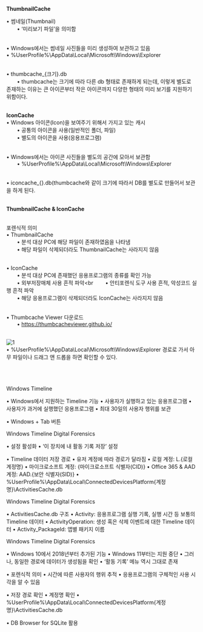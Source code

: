 **ThumbnailCache**<br>

• 썸네일(Thumbnail)<br>
  • ‘미리보기 파일’을 의미함<br><br>
  
• Windows에서는 썸네일 사진들을 미리 생성하여 보관하고 있음<br>
• %UserProfile%\AppData\Local\Microsoft\Windows\Explorer<br><br>

• thumbcache_{크기}.db<br>
  • thumbcache는 크기에 따라 다른 db 형태로 존재하게 되는데, 이렇게 별도로 존재하는 이유는 큰 아이콘부터 작은 아이콘까지 다양한 형태의 미리 보기를 지원하기 위함이다.<br><br>

**IconCache**<br>
• Windows 아이콘(Icon)을 보여주기 위해서 가지고 있는 캐시<br>
  • 공통의 아이콘을 사용(일반적인 폴더, 파일)<br>
  • 별도의 아이콘을 사용(응용프로그램)<br><br>

• Windows에서는 아이콘 사진들을 별도의 공간에 모아서 보관함<br>
  • %UserProfile%\AppData\Local\Microsoft\Windows\Explorer<br><br>
  
• iconcache_{}.db(thumbcache와 같이 크기에 따라서 DB를 별도로 만들어서 보관을 하게 된다.<br><br>

**ThumbnailCache & IconCache**<br><br>

포렌식적 의미<br>
• ThumbnailCache<br>
  • 분석 대상 PC에 해당 파일이 존재하였음을 나타냄<br>
  • 해당 파일이 삭제되더라도 ThumbnailCache는 사라지지 않음<br><br>

• IconCache<br>
  • 분석 대상 PC에 존재했던 응용프로그램의 종류를 확인 가능<br>
  • 외부저장매체 사용 흔적 파악<br
  • 안티포렌식 도구 사용 흔적, 악성코드 실행 흔적 파악<br>
  • 해당 응용프로그램이 삭제되더라도 IconCache는 사라지지 않음<br><br>

• Thumbcache Viewer 다운로드<br>
  • https://thumbcacheviewer.github.io/<br><br>

![1](https://github.com/user-attachments/assets/644ed0cf-dc85-499e-9dc5-123a6d4ba6e7)<br>
• %UserProfile%\AppData\Local\Microsoft\Windows\Explorer 경로로 가서 아무 파일이나 드래그 앤 드롭을 하면 확인할 수 있다.<br><br><br><br>



Windows Timeline


• Windows에서 지원하는 Timeline 기능
• 사용자가 실행하고 있는 응용프로그램
• 사용자가 과거에 실행했던 응용프로그램
• 최대 30일의 사용자 행위를 보관

• Windows + Tab 버튼

Windows Timeline
Digital Forensics

• 설정 활성화
•
‘이 장치에 내 활동 기록 저장’ 설정

• Timeline 데이터 저장 경로
• 유저 계정에 따라 경로가 달라짐
• 로컬 계정: L.{로컬 계정명}
• 마이크로소프트 계정: {마이크로소프트 식별자(CID)}
• Office 365 & AAD 계정: AAD.{보안 식별자(SID)}
• %UserProfile%\AppData\Local\ConnectedDevicesPlatform\{계정명}\ActivitiesCache.db

Windows Timeline
Digital Forensics

• ActivitiesCache.db 구조
• Activity: 응용프로그램 실행 기록, 실행 시간 등 보통의 Timeline 데이터
• ActivityOperation: 생성 혹은 삭제 이벤트에 대한 Timeline 데이터
• Activity_PackageId: 앱별 패키지 이름

Windows Timeline
Digital Forensics

• Windows 10에서 2018년부터 추가된 기능
• Windows 11부터는 지원 중단
• 그러나, 동일한 경로에 데이터가 생성됨을 확인
•
‘활동 기록’ 메뉴 역시 그대로 존재

• 포렌식적 의미
• 시간에 따른 사용자의 행위 추적
• 응용프로그램의 구체적인 사용 시각을 알 수 있음


• 저장 경로 확인
• 계정명 확인
• %UserProfile%\AppData\Local\ConnectedDevicesPlatform\{계정명}\ActivitiesCache.db

• DB Browser for SQLite 활용
